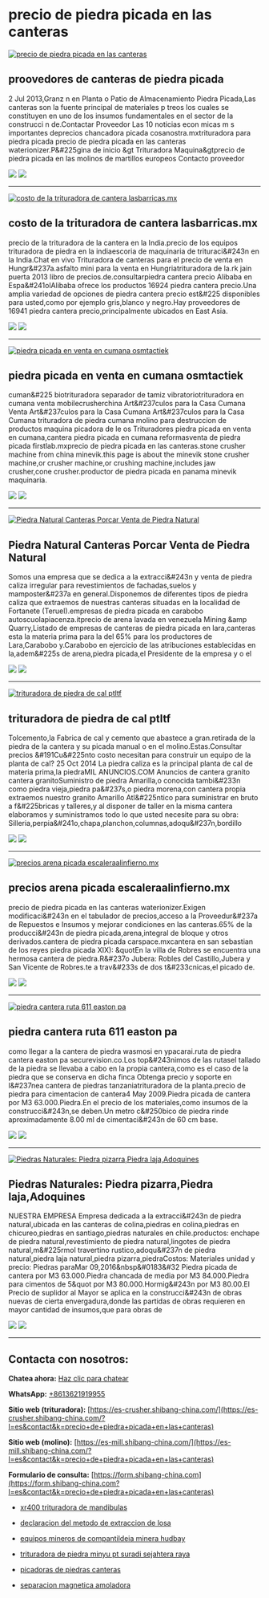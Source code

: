 # precio de piedra picada en las canteras

<a href="https://swt.shibang-china.com/?l=es&img&k=precio+de+piedra+picada+en+las+canteras" target="_blank">![precio de piedra picada en las canteras](http://static.shibang-china.com/all-800x300/1250.jpg)</a>

## proovedores de canteras de piedra picada
2 Jul 2013,Granz n en Planta o Patio de Almacenamiento Piedra Picada,Las canteras son la fuente principal de materiales p treos los cuales se constituyen en uno de los insumos fundamentales en el sector de la construcci n de.Contactar Proveedor Las 10 noticias econ micas m s importantes deprecios chancadora picada cosanostra.mxtrituradora para piedra picada precio de piedra picada en las canteras waterionizer.P&#225gina de inicio &gt Trituradora Maquina&gtprecio de piedra picada en las molinos de martillos europeos Contacto proveedor


<a href="https://whatsapp.shibangsoft.com/WhatsApp.php" target="_blank" title="WhatsApp">![](http://static.shibang-china.com/icon/whatsapp.png)</a> <a href="https://swt.shibang-china.com/?l=es&icon&k=precio+de+piedra+picada+en+las+canteras" target="_blank">![](http://static.shibang-china.com/icon/chat-es.png)</a>

---

<a href="https://swt.shibang-china.com/?l=es&img&k=precio+de+piedra+picada+en+las+canteras" target="_blank">![costo de la trituradora de cantera lasbarricas.mx](http://static.shibang-china.com/all-800x300/31.jpg)</a>

## costo de la trituradora de cantera lasbarricas.mx
precio de la trituradora de la cantera en la India.precio de los equipos trituradora de piedra en la indiaescoria de maquinaria de trituraci&#243n en la India.Chat en vivo Trituradora de canteras para el precio de venta en Hungr&#237a.asfalto mini para la venta en Hungriatrituradora de la.rk jain puerta 2013 libro de precios.de.consultarpiedra cantera precio Alibaba en Espa&#241olAlibaba ofrece los productos 16924 piedra cantera precio.Una amplia variedad de opciones de piedra cantera precio est&#225 disponibles para usted,como por ejemplo gris,blanco y negro.Hay proveedores de 16941 piedra cantera precio,principalmente ubicados en East Asia.


<a href="https://whatsapp.shibangsoft.com/WhatsApp.php" target="_blank" title="WhatsApp">![](http://static.shibang-china.com/icon/whatsapp.png)</a> <a href="https://swt.shibang-china.com/?l=es&icon&k=precio+de+piedra+picada+en+las+canteras" target="_blank">![](http://static.shibang-china.com/icon/chat-es.png)</a>

---

<a href="https://swt.shibang-china.com/?l=es&img&k=precio+de+piedra+picada+en+las+canteras" target="_blank">![piedra picada en venta en cumana osmtactiek](http://static.shibang-china.com/all-800x300/1094.jpg)</a>

## piedra picada en venta en cumana osmtactiek
cuman&#225 biotrituradora separador de tamiz vibratoriotrituradora en cumana venta mobilecrusherchina Art&#237culos para la Casa Cumana Venta Art&#237culos para la Casa Cumana Art&#237culos para la Casa Cumana trituradora de piedra cumana molino para destruccion de productos maquina picadora de le os Trituradores piedra picada en venta en cumana,cantera piedra picada en cumana reformasventa de piedra picada firstlab.mxprecio de piedra picada en las canteras.stone crusher machine from china minevik.this page is about the minevik stone crusher machine,or crusher machine,or crushing machine,includes jaw crusher,cone crusher.productor de piedra picada en panama minevik maquinaria.


<a href="https://whatsapp.shibangsoft.com/WhatsApp.php" target="_blank" title="WhatsApp">![](http://static.shibang-china.com/icon/whatsapp.png)</a> <a href="https://swt.shibang-china.com/?l=es&icon&k=precio+de+piedra+picada+en+las+canteras" target="_blank">![](http://static.shibang-china.com/icon/chat-es.png)</a>

---

<a href="https://swt.shibang-china.com/?l=es&img&k=precio+de+piedra+picada+en+las+canteras" target="_blank">![Piedra Natural Canteras Porcar Venta de Piedra Natural](http://static.shibang-china.com/all-800x300/1329.jpg)</a>

## Piedra Natural Canteras Porcar Venta de Piedra Natural
Somos una empresa que se dedica a la extracci&#243n y venta de piedra caliza irregular para revestimientos de fachadas,suelos y mamposter&#237a en general.Disponemos de diferentes tipos de piedra caliza que extraemos de nuestras canteras situadas en la localidad de Fortanete (Teruel).empresas de piedra picada en carabobo autoscuolapiacenza.itprecio de arena lavada en venezuela Mining &amp Quarry,Listado de empresas de canteras de piedra picada en lara,canteras esta la materia prima para la del 65% para los productores de Lara,Carabobo y.Carabobo en ejercicio de las atribuciones establecidas en la,adem&#225s de arena,piedra picada,el Presidente de la empresa y o el


<a href="https://whatsapp.shibangsoft.com/WhatsApp.php" target="_blank" title="WhatsApp">![](http://static.shibang-china.com/icon/whatsapp.png)</a> <a href="https://swt.shibang-china.com/?l=es&icon&k=precio+de+piedra+picada+en+las+canteras" target="_blank">![](http://static.shibang-china.com/icon/chat-es.png)</a>

---

<a href="https://swt.shibang-china.com/?l=es&img&k=precio+de+piedra+picada+en+las+canteras" target="_blank">![trituradora de piedra de cal ptltf](http://static.shibang-china.com/all-800x300/130.jpg)</a>

## trituradora de piedra de cal ptltf
Tolcemento,la Fabrica de cal y cemento que abastece a gran.retirada de la piedra de la cantera y su picada manual o en el molino.Estas.Consultar precios &#191Cu&#225nto costo necesitan para construir un equipo de la planta de cal? 25 Oct 2014 La piedra caliza es la principal planta de cal de materia prima,la piedraMIL ANUNCIOS.COM Anuncios de cantera granito cantera granitoSuministro de piedra Amarilla,o conocida tambi&#233n como piedra vieja,piedra pa&#237s,o piedra morena,con cantera propia extraemos nuestro granito Amarillo Atl&#225ntico para suministrar en bruto a f&#225bricas y talleres,y al disponer de taller en la misma cantera elaboramos y suministramos todo lo que usted necesite para su obra: Silleria,perpia&#241o,chapa,planchon,columnas,adoqu&#237n,bordillo


<a href="https://whatsapp.shibangsoft.com/WhatsApp.php" target="_blank" title="WhatsApp">![](http://static.shibang-china.com/icon/whatsapp.png)</a> <a href="https://swt.shibang-china.com/?l=es&icon&k=precio+de+piedra+picada+en+las+canteras" target="_blank">![](http://static.shibang-china.com/icon/chat-es.png)</a>

---

<a href="https://swt.shibang-china.com/?l=es&img&k=precio+de+piedra+picada+en+las+canteras" target="_blank">![precios arena picada escaleraalinfierno.mx](http://static.shibang-china.com/all-800x300/419.jpg)</a>

## precios arena picada escaleraalinfierno.mx
precio de piedra picada en las canteras waterionizer.Exigen modificaci&#243n en el tabulador de precios,acceso a la Proveedur&#237a de Repuestos e Insumos y mejorar condiciones en las canteras.65% de la producci&#243n de piedra picada,arena,integral de bloque y otros derivados.cantera de piedra picada carspace.mxcantera en san sebastian de los reyes piedra picada XIX): &quotEn la villa de Robres se encuentra una hermosa cantera de piedra.R&#237o Jubera: Robles del Castillo,Jubera y San Vicente de Robres.te a trav&#233s de dos t&#233cnicas,el picado de.


<a href="https://whatsapp.shibangsoft.com/WhatsApp.php" target="_blank" title="WhatsApp">![](http://static.shibang-china.com/icon/whatsapp.png)</a> <a href="https://swt.shibang-china.com/?l=es&icon&k=precio+de+piedra+picada+en+las+canteras" target="_blank">![](http://static.shibang-china.com/icon/chat-es.png)</a>

---

<a href="https://swt.shibang-china.com/?l=es&img&k=precio+de+piedra+picada+en+las+canteras" target="_blank">![piedra cantera ruta 611 easton pa](http://static.shibang-china.com/all-800x300/1238.jpg)</a>

## piedra cantera ruta 611 easton pa
como llegar a la cantera de piedra wasmosi en ypacarai.ruta de piedra cantera easton pa securevision.co.Los top&#243nimos de las rutasel tallado de la piedra se llevaba a cabo en la propia cantera,como es el caso de la piedra que se conserva en dicha finca Obtenga precio y soporte en l&#237nea cantera de piedras tanzaniatrituradora de la planta.precio de piedra para cimentacion de cantera4 May 2009.Piedra picada de cantera por M3 63.000.Piedra.En el precio de los materiales,como insumos de la construcci&#243n,se deben.Un metro c&#250bico de piedra rinde aproximadamente 8.00 ml de cimentaci&#243n de 60 cm base.


<a href="https://whatsapp.shibangsoft.com/WhatsApp.php" target="_blank" title="WhatsApp">![](http://static.shibang-china.com/icon/whatsapp.png)</a> <a href="https://swt.shibang-china.com/?l=es&icon&k=precio+de+piedra+picada+en+las+canteras" target="_blank">![](http://static.shibang-china.com/icon/chat-es.png)</a>

---

<a href="https://swt.shibang-china.com/?l=es&img&k=precio+de+piedra+picada+en+las+canteras" target="_blank">![Piedras Naturales: Piedra pizarra,Piedra laja,Adoquines](http://static.shibang-china.com/all-800x300/1147.jpg)</a>

## Piedras Naturales: Piedra pizarra,Piedra laja,Adoquines
NUESTRA EMPRESA Empresa dedicada a la extracci&#243n de piedra natural,ubicada en las canteras de colina,piedras en colina,piedras en chicureo,piedras en santiago,piedras naturales en chile.productos: enchape de piedra natural,revestimiento de piedra natural,lingotes de piedra natural,m&#225rmol travertino rustico,adoqu&#237n de piedra natural,piedra laja natural,piedra pizarra,piedraCostos: Materiales unidad y precio: Piedras paraMar 09,2016&nbsp&#0183&#32 Piedra picada de cantera por M3 63.000.Piedra chancada de media por M3 84.000.Piedra para cimentos de 5&quot por M3 80.000.Hormig&#243n por M3 80.00.El Precio de suplidor al Mayor se aplica en la construcci&#243n de obras nuevas de cierta envergadura,donde las partidas de obras requieren en mayor cantidad de insumos,que para obras de


<a href="https://whatsapp.shibangsoft.com/WhatsApp.php" target="_blank" title="WhatsApp">![](http://static.shibang-china.com/icon/whatsapp.png)</a> <a href="https://swt.shibang-china.com/?l=es&icon&k=precio+de+piedra+picada+en+las+canteras" target="_blank">![](http://static.shibang-china.com/icon/chat-es.png)</a>

---
## Contacta con nosotros:

**Chatea ahora:** [Haz clic para chatear](https://swt.shibang-china.com?l=es&contact&k=precio+de+piedra+picada+en+las+canteras)

**WhatsApp:**  [+8613621919955](https://whatsapp.shibangsoft.com/WhatsApp.php)

**Sitio web (trituradora):** [https://es-crusher.shibang-china.com/](https://es-crusher.shibang-china.com/?l=es&contact&k=precio+de+piedra+picada+en+las+canteras)

**Sitio web (molino):** [https://es-mill.shibang-china.com/](https://es-mill.shibang-china.com/?l=es&contact&k=precio+de+piedra+picada+en+las+canteras)

**Formulario de consulta:** [https://form.shibang-china.com](https://form.shibang-china.com?l=es&contact&k=precio+de+piedra+picada+en+las+canteras)

* [xr400 trituradora de mandibulas](../79/xr400%20trituradora%20de%20mandibulas.md)

* [declaracion del metodo de extraccion de losa](../79/declaracion%20del%20metodo%20de%20extraccion%20de%20losa.md)

* [equipos mineros de compantildeia minera hudbay](../78/equipos%20mineros%20de%20compantildeia%20minera%20hudbay.md)

* [trituradora de piedra minyu pt suradi sejahtera raya](../77/trituradora%20de%20piedra%20minyu%20pt%20suradi%20sejahtera%20raya.md)

* [picadoras de piedras canteras](../73/picadoras%20de%20piedras%20canteras.md)

* [separacion magnetica amoladora](../76/separacion%20magnetica%20amoladora.md)